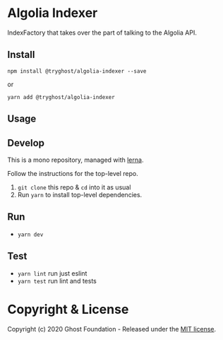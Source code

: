 # Algolia Indexer

IndexFactory that takes over the part of talking to the Algolia API.

## Install

`npm install @tryghost/algolia-indexer --save`

or

`yarn add @tryghost/algolia-indexer`


## Usage


## Develop

This is a mono repository, managed with [lerna](https://lernajs.io/).

Follow the instructions for the top-level repo.
1. `git clone` this repo & `cd` into it as usual
2. Run `yarn` to install top-level dependencies.


## Run

- `yarn dev`


## Test

- `yarn lint` run just eslint
- `yarn test` run lint and tests




# Copyright & License

Copyright (c) 2020 Ghost Foundation - Released under the [MIT license](LICENSE).